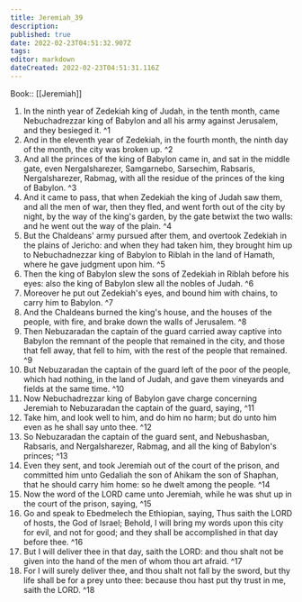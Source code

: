 ```yaml
---
title: Jeremiah_39
description: 
published: true
date: 2022-02-23T04:51:32.907Z
tags: 
editor: markdown
dateCreated: 2022-02-23T04:51:31.116Z
---
```


 Book:: [[Jeremiah]]
 1. In the ninth year of Zedekiah king of Judah, in the tenth month, came Nebuchadrezzar king of Babylon and all his army against Jerusalem, and they besieged it. ^1
 2. And in the eleventh year of Zedekiah, in the fourth month, the ninth day of the month, the city was broken up. ^2
 3. And all the princes of the king of Babylon came in, and sat in the middle gate, even Nergalsharezer, Samgarnebo, Sarsechim, Rabsaris, Nergalsharezer, Rabmag, with all the residue of the princes of the king of Babylon. ^3
 4. And it came to pass, that when Zedekiah the king of Judah saw them, and all the men of war, then they fled, and went forth out of the city by night, by the way of the king's garden, by the gate betwixt the two walls: and he went out the way of the plain. ^4
 5. But the Chaldeans' army pursued after them, and overtook Zedekiah in the plains of Jericho: and when they had taken him, they brought him up to Nebuchadnezzar king of Babylon to Riblah in the land of Hamath, where he gave judgment upon him. ^5
 6. Then the king of Babylon slew the sons of Zedekiah in Riblah before his eyes: also the king of Babylon slew all the nobles of Judah. ^6
 7. Moreover he put out Zedekiah's eyes, and bound him with chains, to carry him to Babylon. ^7
 8. And the Chaldeans burned the king's house, and the houses of the people, with fire, and brake down the walls of Jerusalem. ^8
 9. Then Nebuzaradan the captain of the guard carried away captive into Babylon the remnant of the people that remained in the city, and those that fell away, that fell to him, with the rest of the people that remained. ^9
 10. But Nebuzaradan the captain of the guard left of the poor of the people, which had nothing, in the land of Judah, and gave them vineyards and fields at the same time. ^10
 11. Now Nebuchadrezzar king of Babylon gave charge concerning Jeremiah to Nebuzaradan the captain of the guard, saying, ^11
 12. Take him, and look well to him, and do him no harm; but do unto him even as he shall say unto thee. ^12
 13. So Nebuzaradan the captain of the guard sent, and Nebushasban, Rabsaris, and Nergalsharezer, Rabmag, and all the king of Babylon's princes; ^13
 14. Even they sent, and took Jeremiah out of the court of the prison, and committed him unto Gedaliah the son of Ahikam the son of Shaphan, that he should carry him home: so he dwelt among the people. ^14
 15. Now the word of the LORD came unto Jeremiah, while he was shut up in the court of the prison, saying, ^15
 16. Go and speak to Ebedmelech the Ethiopian, saying, Thus saith the LORD of hosts, the God of Israel; Behold, I will bring my words upon this city for evil, and not for good; and they shall be accomplished in that day before thee. ^16
 17. But I will deliver thee in that day, saith the LORD: and thou shalt not be given into the hand of the men of whom thou art afraid. ^17
 18. For I will surely deliver thee, and thou shalt not fall by the sword, but thy life shall be for a prey unto thee: because thou hast put thy trust in me, saith the LORD. ^18
